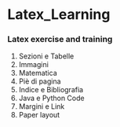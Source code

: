 # Latex_Learning
<h3>Latex exercise and training</h3>
<ol>
<li>Sezioni e Tabelle</li>
<li>Immagini</li>
<li>Matematica</li>
<li>Piè di pagina</li>
<li>Indice e Bibliografia</li>
<li>Java e Python Code</li>
<li>Margini e Link</li>
<li>Paper layout</li>
</ol>
